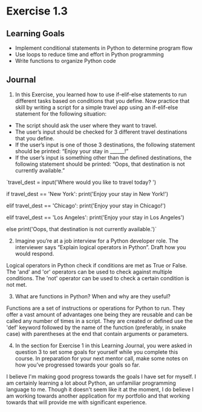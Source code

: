 # Exercise 1.3

## Learning Goals
- Implement conditional statements in Python to determine program flow
- Use loops to reduce time and effort in Python programming
- Write functions to organize Python code

## Journal
1. In this Exercise, you learned how to use if-elif-else statements to run different tasks based on conditions that you define. Now practice that skill by writing a script for a simple travel app using an if-elif-else statement for the following situation: 

- The script should ask the user where they want to travel. 
- The user’s input should be checked for 3 different travel destinations that you define. 
- If the user’s input is one of those 3 destinations, the following statement should be printed: “Enjoy your stay in ______!”
- If the user’s input is something other than the defined destinations, the following statement should be printed: “Oops, that destination is not currently available.”

`travel_dest = input('Where would you like to travel today? ')

if travel_dest == 'New York':
    print('Enjoy your stay in New York!')

elif travel_dest == 'Chicago':
    print('Enjoy your stay in Chicago!')

elif travel_dest == 'Los Angeles':
    print('Enjoy your stay in Los Angeles')

else
    print('Oops, that destination is not currently available.')`

2. Imagine you’re at a job interview for a Python developer role. The interviewer says “Explain logical operators in Python”. Draft how you would respond.

Logical operators in Python check if conditions are met as True or False. The 'and' and 'or' operators can be used to check against multiple conditions. The 'not' operator can be used to check a certain condition is not met.

3. What are functions in Python? When and why are they useful?

Functions are a set of instructions or operations for Python to run. They offer a vast amount of advantages one being they are reusable and can be called any number of times in a script. They are created or defined use the 'def' keyword followed by the name of the function (preferably, in snake case) with parentheses at the end that contain arguments or parameters.

4. In the section for Exercise 1 in this Learning Journal, you were asked in question 3 to set some goals for yourself while you complete this course.  In preparation for your next mentor call, make some notes on how you’ve progressed towards your goals so far.

I believe I'm making good progress towards the goals I have set for myself. I am certainly learning a lot about Python, an unfamiliar programming language to me. Though it doesn't seem like it at the moment, I do believe I am working towards another application for my portfolio and that working towards that will provide me with significant experience.